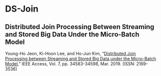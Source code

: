 # DS-Join


## Distributed Join Processing Between Streaming and Stored Big Data Under the Micro-Batch Model

Young-Ho Jeon, Ki-Hoon Lee, and Ho-Jun Kim, “[Distributed Join Processing between Streaming and Stored Big Data under the Micro-Batch Model](https://ieeexplore.ieee.org/document/8666990),” IEEE Access, Vol. 7, pp. 34583-34598, Mar. 2019. (ISSN: 2169-3536)

